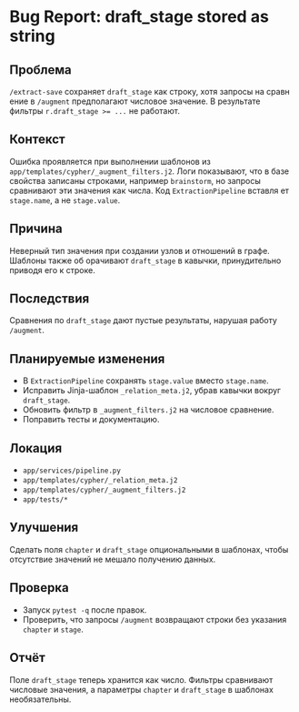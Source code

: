 # Bug Report: draft_stage stored as string

## Проблема
`/extract-save` сохраняет `draft_stage` как строку, хотя запросы на сравн
ение в `/augment` предполагают числовое значение. В результате фильтры `r.draft_stage >= ...` не работают.

## Контекст
Ошибка проявляется при выполнении шаблонов из `app/templates/cypher/_augment_filters.j2`.
Логи показывают, что в базе свойства записаны строками, например `brainstorm`,
но запросы сравнивают эти значения как числа. Код `ExtractionPipeline` вставля
ет `stage.name`, а не `stage.value`.

## Причина
Неверный тип значения при создании узлов и отношений в графе. Шаблоны также об
орачивают `draft_stage` в кавычки, принудительно приводя его к строке.

## Последствия
Сравнения по `draft_stage` дают пустые результаты, нарушая работу `/augment`.

## Планируемые изменения
- В `ExtractionPipeline` сохранять `stage.value` вместо `stage.name`.
- Исправить Jinja-шаблон `_relation_meta.j2`, убрав кавычки вокруг `draft_stage`.
- Обновить фильтр в `_augment_filters.j2` на числовое сравнение.
- Поправить тесты и документацию.

## Локация
- `app/services/pipeline.py`
- `app/templates/cypher/_relation_meta.j2`
- `app/templates/cypher/_augment_filters.j2`
- `app/tests/*`

## Улучшения
Сделать поля `chapter` и `draft_stage` опциональными в шаблонах, чтобы
отсутствие значений не мешало получению данных.

## Проверка
- Запуск `pytest -q` после правок.
- Проверить, что запросы `/augment` возвращают строки без указания `chapter` и `stage`.

## Отчёт
Поле `draft_stage` теперь хранится как число. Фильтры сравнивают числовые значения, а параметры `chapter` и `draft_stage` в шаблонах необязательны.
